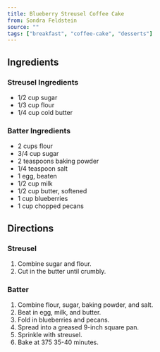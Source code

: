 ```yaml
---
title: Blueberry Streusel Coffee Cake
from: Sondra Feldstein
source: ""
tags: ["breakfast", "coffee-cake", "desserts"]
---
```


## Ingredients

### Streusel Ingredients

- 1/2 cup sugar
- 1/3 cup flour
- 1/4 cup cold butter

### Batter Ingredients

- 2 cups flour
- 3/4 cup sugar
- 2 teaspoons baking powder
- 1/4 teaspoon salt
- 1 egg, beaten
- 1/2 cup milk
- 1/2 cup butter, softened
- 1 cup blueberries
- 1 cup chopped pecans

## Directions

### Streusel

1. Combine sugar and flour.
2. Cut in the butter until crumbly.

### Batter

1. Combine flour, sugar, baking powder, and salt.
2. Beat in egg, milk, and butter.
3. Fold in blueberries and pecans.
4. Spread into a greased 9-inch square pan.
5. Sprinkle with streusel.
6. Bake at 375 35-40 minutes.
